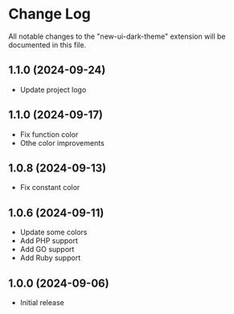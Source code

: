 # Change Log

All notable changes to the "new-ui-dark-theme" extension will be documented in this file.

## 1.1.0 (2024-09-24)

- Update project logo

## 1.1.0 (2024-09-17)

- Fix function color
- Othe color improvements

## 1.0.8 (2024-09-13)

- Fix constant color

## 1.0.6 (2024-09-11)

- Update some colors
- Add PHP support
- Add GO support
- Add Ruby support

## 1.0.0 (2024-09-06)

- Initial release
